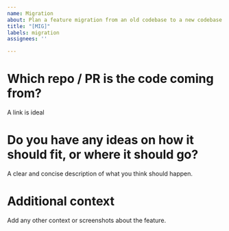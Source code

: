 ```yaml
---
name: Migration
about: Plan a feature migration from an old codebase to a new codebase
title: "[MIG]"
labels: migration
assignees: ''

---
```


# Which repo / PR is the code coming from?
A link is ideal

# Do you have any ideas on how it should fit, or where it should go?
A clear and concise description of what you think should happen.

# Additional context
Add any other context or screenshots about the feature.
